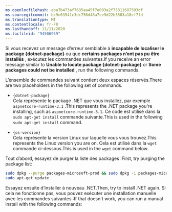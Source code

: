 ```yaml
---
ms.openlocfilehash: aba7b473af7685aa45f7e093a2f75311687593df
ms.sourcegitcommit: bc9c63541c3dc756d48a7ce9d22b5583a18cf7fd
ms.translationtype: MT
ms.contentlocale: fr-FR
ms.lasthandoff: 11/11/2020
ms.locfileid: "94506959"
---
```


<span data-ttu-id="df89f-101">Si vous recevez un message d’erreur semblable à **incapable de localiser le package {dotnet-package}** ou que **certains packages n’ont pas pu être installés** , exécutez les commandes suivantes.</span><span class="sxs-lookup"><span data-stu-id="df89f-101">If you receive an error message similar to **Unable to locate package {dotnet-package}** or **Some packages could not be installed** , run the following commands.</span></span>

<span data-ttu-id="df89f-102">L’ensemble de commandes suivant contient deux espaces réservés.</span><span class="sxs-lookup"><span data-stu-id="df89f-102">There are two placeholders in the following set of commands.</span></span>

- `{dotnet-package}`\
<span data-ttu-id="df89f-103">Cela représente le package .NET que vous installez, par exemple `aspnetcore-runtime-3.1` .</span><span class="sxs-lookup"><span data-stu-id="df89f-103">This represents the .NET package you're installing, such as `aspnetcore-runtime-3.1`.</span></span> <span data-ttu-id="df89f-104">Ce code est utilisé dans la `sudo apt-get install` commande suivante.</span><span class="sxs-lookup"><span data-stu-id="df89f-104">This is used in the following `sudo apt-get install` command.</span></span>

- `{os-version}`\
<span data-ttu-id="df89f-105">Cela représente la version Linux sur laquelle vous vous trouvez.</span><span class="sxs-lookup"><span data-stu-id="df89f-105">This represents the Linux version you are on.</span></span> <span data-ttu-id="df89f-106">Cela est utilisé dans la `wget` commande ci-dessous.</span><span class="sxs-lookup"><span data-stu-id="df89f-106">This is used in the `wget` command below.</span></span>

<span data-ttu-id="df89f-107">Tout d’abord, essayez de purger la liste des packages :</span><span class="sxs-lookup"><span data-stu-id="df89f-107">First, try purging the package list:</span></span>

```bash
sudo dpkg --purge packages-microsoft-prod && sudo dpkg -i packages-microsoft-prod.deb
sudo apt-get update
```

<span data-ttu-id="df89f-108">Essayez ensuite d’installer à nouveau .NET.</span><span class="sxs-lookup"><span data-stu-id="df89f-108">Then, try to install .NET again.</span></span> <span data-ttu-id="df89f-109">Si cela ne fonctionne pas, vous pouvez exécuter une installation manuelle avec les commandes suivantes :</span><span class="sxs-lookup"><span data-stu-id="df89f-109">If that doesn't work, you can run a manual install with the following commands:</span></span>
